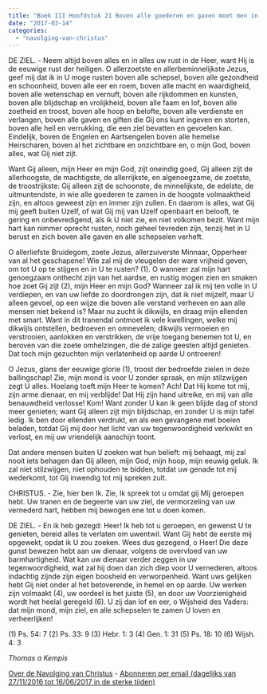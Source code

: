 ```yaml
---
title: "Boek III Hoofdstuk 21 Boven alle goederen en gaven moet men in God alleen rust zoeken"
date: "2017-03-14"
categories: 
  - "navolging-van-christus"
---
```


DE ZIEL. - Neem altijd boven alles en in alles uw rust in de Heer, want Hij is de eeuwige rust der heiligen. O allerzoetste en allerbeminnelijkste Jezus, geef mij dat ik in U moge rusten boven alle schepsel, boven alle gezondheid en schoonheid, boven alle eer en roem, boven alle macht en waardigheid, boven alle wetenschap en vernuft, boven alle rijkdommen en kunsten, boven alle blijdschap en vrolijkheid, boven alle faam en lof, boven alle zoetheid en troost, boven alle hoop en belofte, boven alle verdienste en verlangen, boven alle gaven en giften die Gij ons kunt ingeven en storten, boven alle heil en verrukking, die een ziel bevatten en gevoelen kan. Eindelijk, boven de Engelen en Aartsengelen boven alle hemelse Heirscharen, boven al het zichtbare en onzichtbare en, o mijn God, boven alles, wat Gij niet zijt.

Want Gij alleen, mijn Heer en mijn God, zijt oneindig goed, Gij alleen zijt de allerhoogste, de machtigste, de allerrijkste, en algenoegzame, de zoetste, de troostrijkste: Gij alleen zijt de schoonste, de minnelijkste, de edelste, de uitmuntendste, in wie alle goederen te zamen in de hoogste volmaaktheid zijn, en altoos geweest zijn en immer zijn zullen. En daarom is alles, wat Gij mij geeft buiten Uzelf, of wat Gij mij van Uzelf openbaart en belooft, te gering en onbevredigend, als ik U niet zie, en niet volkomen bezit. Want mijn hart kan nimmer oprecht rusten, noch geheel tevreden zijn, tenzij het in U berust en zich boven alle gaven en alle schepselen verheft.

O allerliefste Bruidegom, zoete Jezus, allerzuiverste Minnaar, Opperheer van al het geschapene! Wie zal mij de vleugelen der ware vrijheid geven, om tot U op te stijgen en in U te rusten? (1). O wanneer zal mijn hart genoegzaam onthecht zijn van het aardse, en rustig mogen zien en smaken hoe zoet Gij zijt (2), mijn Heer en mijn God? Wanneer zal ik mij ten volle in U verdiepen, en van uw liefde zo doordrongen zijn, dat ik niet mijzelf, maar U alleen gevoel, op een wijze die boven alle verstand verheven en aan alle mensen niet bekend is? Maar nu zucht ik dikwijls, en draag mijn ellenden met smart. Want in dit tranendal ontmoet ik vele kwellingen, welke mij dikwijls ontstellen, bedroeven en omnevelen; dikwijls vermoeien en verstrooien, aanlokken en verstrikken, de vrije toegang benemen tot U, en beroven van die zoete omhelzingen, die de zalige geesten altijd genieten. Dat toch mijn gezuchten mijn verlatenheid op aarde U ontroeren!

O Jezus, glans der eeuwige glorie (1), troost der bedroefde zielen in deze ballingschap! Zie, mijn mond is voor U zonder spraak, en mijn stilzwijgen zegt U alles. Hoelang toeft mijn Heer te komen? Ach! Dat Hij kome tot mij, zijn arme dienaar, en mij verblijde! Dat Hij zijn hand uitreike, en mij van alle benauwdheid verlosse! Kom! Want zonder U kan ik geen blijde dag of stond meer genieten; want Gij alleen zijt mijn blijdschap, en zonder U is mijn tafel ledig. Ik ben door ellenden verdrukt, en als een gevangene met boeien beladen, totdat Gij mij door het licht van uw tegenwoordigheid verkwikt en verlost, en mij uw vriendelijk aanschijn toont.

Dat andere mensen buiten U zoeken wat hun belieft: mij behaagt, mij zal nooit iets behagen dan Gij alleen, mijn God, mijn hoop, mijn eeuwig geluk. Ik zal niet stilzwijgen, niet ophouden te bidden, totdat uw genade tot mij wederkomt, tot Gij inwendig tot mij spreken zult.

CHRISTUS. - Zie, hier ben Ik. Zie, Ik spreek tot u omdat gij Mij geroepen hebt. Uw tranen en de begeerte van uw ziel, de vermorzeling van uw vernederd hart, hebben mij bewogen ene tot u doen komen.

DE ZIEL. - En ik heb gezegd: Heer! Ik heb tot u geroepen, en gewenst U te genieten, bereid alles te verlaten om uwentwil. Want Gij hebt de eerste mij opgewekt, opdat ik U zou zoeken. Wees dus gezegend, o Heer! Die deze gunst bewezen hebt aan uw dienaar, volgens de overvloed van uw barmhartigheid. Wat kan uw dienaar verder zeggen in uw tegenwoordigheid, wat zal hij doen dan zich diep voor U vernederen, altoos indachtig zijnde zijn eigen boosheid en verworpenheid. Want uws gelijken hebt Gij niet onder al het betoverende, in hemel en op aarde. Uw werken zijn volmaakt (4), uw oordeel is het juiste (5), en door uw Voorzienigheid wordt het heelal geregeld (6). U zij dan lof en eer, o Wijsheid des Vaders: dat mijn mond, mijn ziel, en alle schepselen te zamen U loven en verheerlijken!

(1) Ps. 54: 7 (2) Ps. 33: 9 (3) Hebr. 1: 3 (4) Gen. 1: 31 (5) Ps. 18: 10 (6) Wijsh. 4: 3

_Thomas a Kempis_

[Over de Navolging van Christus](/blog/de-navolging-van-christus-in-de-sterke-tijden/) - [Abonneren per email (dagelijks van 27/11/2016 tot 16/06/2017 in de sterke tijden)](http://eepurl.com/cg9VGT)
